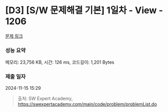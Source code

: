 # [D3] [S/W 문제해결 기본] 1일차 - View - 1206 

[문제 링크](https://swexpertacademy.com/main/code/problem/problemDetail.do?contestProbId=AV134DPqAA8CFAYh) 

### 성능 요약

메모리: 23,756 KB, 시간: 126 ms, 코드길이: 1,201 Bytes

### 제출 일자

2024-11-15 15:29



> 출처: SW Expert Academy, https://swexpertacademy.com/main/code/problem/problemList.do